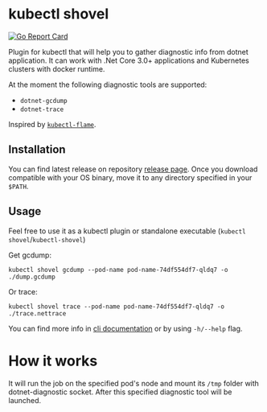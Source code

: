 # kubectl shovel

[![Go Report Card](https://goreportcard.com/badge/github.com/dodopizza/kubectl-shovel)](https://goreportcard.com/report/github.com/dodopizza/kubectl-shovel)

Plugin for kubectl that will help you to gather diagnostic info from dotnet application.
It can work with .Net Core 3.0+ applications and Kubernetes clusters with docker runtime.

At the moment the following diagnostic tools are supported:

* `dotnet-gcdump`
* `dotnet-trace`

Inspired by [`kubectl-flame`](https://github.com/VerizonMedia/kubectl-flame).

## Installation

You can find latest release on repository [release page](https://github.com/dodopizza/kubectl-shovel/releases).
Once you download compatible with your OS binary, move it to any directory specified in your `$PATH`.

## Usage

Feel free to use it as a kubectl plugin or standalone executable (`kubectl shovel`/`kubectl-shovel`)

Get gcdump:

```shell
kubectl shovel gcdump --pod-name pod-name-74df554df7-qldq7 -o ./dump.gcdump
```

Or trace:

```shell
kubectl shovel trace --pod-name pod-name-74df554df7-qldq7 -o ./trace.nettrace
```

You can find more info in [cli documentation](./cli/docs/kubectl-shovel.md) or by using `-h/--help` flag.

# How it works

It will run the job on the specified pod's node and mount its `/tmp` folder with dotnet-diagnostic socket. After this specified diagnostic tool will be launched.
